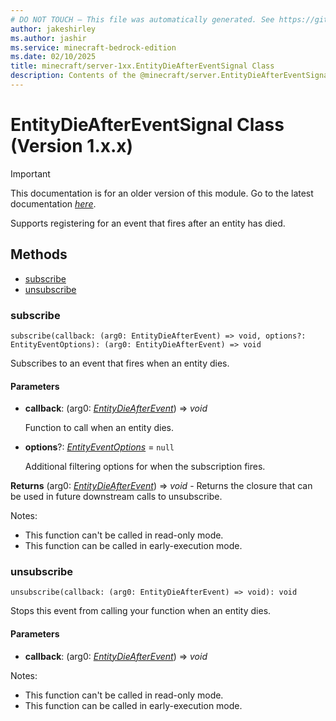 ```yaml
---
# DO NOT TOUCH — This file was automatically generated. See https://github.com/mojang/minecraftapidocsgenerator to modify descriptions, examples, etc.
author: jakeshirley
ms.author: jashir
ms.service: minecraft-bedrock-edition
ms.date: 02/10/2025
title: minecraft/server-1xx.EntityDieAfterEventSignal Class
description: Contents of the @minecraft/server.EntityDieAfterEventSignal class (Version 1.x.x).
---
```

# EntityDieAfterEventSignal Class (Version 1.x.x)

> [!IMPORTANT]
> This documentation is for an older version of this module. Go to the latest documentation [*here*](../../../scriptapi/minecraft/server/EntityDieAfterEventSignal.md).

Supports registering for an event that fires after an entity has died.

## Methods
- [subscribe](#subscribe)
- [unsubscribe](#unsubscribe)

### **subscribe**
`
subscribe(callback: (arg0: EntityDieAfterEvent) => void, options?: EntityEventOptions): (arg0: EntityDieAfterEvent) => void
`

Subscribes to an event that fires when an entity dies.

#### **Parameters**
- **callback**: (arg0: [*EntityDieAfterEvent*](EntityDieAfterEvent.md)) => *void*
  
  Function to call when an entity dies.
- **options**?: [*EntityEventOptions*](EntityEventOptions.md) = `null`
  
  Additional filtering options for when the subscription fires.

**Returns** (arg0: [*EntityDieAfterEvent*](EntityDieAfterEvent.md)) => *void* - Returns the closure that can be used in future downstream calls to unsubscribe.
  
Notes:
- This function can't be called in read-only mode.
- This function can be called in early-execution mode.

### **unsubscribe**
`
unsubscribe(callback: (arg0: EntityDieAfterEvent) => void): void
`

Stops this event from calling your function when an entity dies.

#### **Parameters**
- **callback**: (arg0: [*EntityDieAfterEvent*](EntityDieAfterEvent.md)) => *void*
  
Notes:
- This function can't be called in read-only mode.
- This function can be called in early-execution mode.
